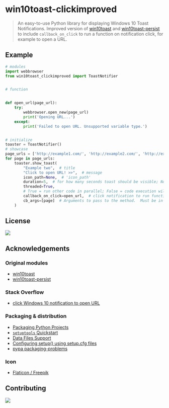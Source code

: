 # win10toast-clickimproved

>An easy-to-use Python library for displaying Windows 10 Toast Notifications. Improved version of [win10toast](https://pypi.org/project/win10toast/) and [win10toast-persist](https://pypi.org/project/win10toast-persist/) to include `callback_on_click` to run a function on notification click, for example to open a URL.

## Example

```python
# modules
import webbrowser
from win10toast_clickimproved import ToastNotifier


# function 


def open_url(page_url):
    try:
        webbrowser.open_new(page_url)
        print('Opening URL...')
    except:
        print('Failed to open URL. Unsupported variable type.')


# initialize 
toaster = ToastNotifier()
# showcase
page_urls = ['http://example1.com/', 'http://example2.com/', 'http://example3.com/', 'http://example4.com/']
for page in page_urls:
    toaster.show_toast(
        "Example two",  # title
        "Click to open URL! >>",  # message 
        icon_path=None,  # 'icon_path' 
        duration=5,  # for how many seconds toast should be visible; None = leave notification in Notification Center
        threaded=True,
        # True = run other code in parallel; False = code execution will wait till notification disappears 
        callback_on_click=open_url,  # click notification to run function 
        cb_args=[page]  # Arguments to pass to the method.  Must be in the same order they appear in the method.
    )
```

## License

![](https://img.shields.io/github/license/vardecab/win10toast-click)
<!-- GNU General Public License v3. -->

## Acknowledgements
### Original modules
- [win10toast](https://pypi.org/project/win10toast/)
- [win10toast-persist](https://pypi.org/project/win10toast-persist/)
### Stack Overflow
- [click Windows 10 notification to open URL](https://stackoverflow.com/questions/63867448/interactive-notification-windows-10-using-python)
### Packaging & distribution 
- [Packaging Python Projects](https://packaging.python.org/tutorials/packaging-projects/)
- [`setuptools` Quickstart](https://setuptools.readthedocs.io/en/latest/userguide/quickstart.html#including-data-files)
- [Data Files Support](https://setuptools.readthedocs.io/en/latest/userguide/datafiles.html)
- [Configuring setup() using setup.cfg files](https://setuptools.readthedocs.io/en/latest/userguide/declarative_config.html)
- [pypa packaging-problems](https://github.com/pypa/packaging-problems/issues)
### Icon
- [Flaticon / Freepik](https://www.flaticon.com/)

## Contributing

![](https://img.shields.io/github/issues/vardecab/win10toast-click)
